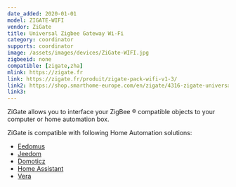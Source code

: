 ```yaml
---
date_added: 2020-01-01
model: ZIGATE-WIFI
vendor: ZiGate
title: Universal Zigbee Gateway Wi-Fi
category: coordinator
supports: coordinator
image: /assets/images/devices/ZiGate-WIFI.jpg
zigbeeid: none
compatible: [zigate,zha]
mlink: https://zigate.fr
link: https://zigate.fr/produit/zigate-pack-wifi-v1-3/
link2: https://shop.smarthome-europe.com/en/zigate/4316-zigate-universal-zigbee-gateway-wi-fi-3770014375025.html
link3: 
---
```

ZiGate allows you to interface your ZigBee ® compatible objects to your computer or home automation box.

ZiGate is compatible with following Home Automation solutions:
* [Eedomus](https://doc.eedomus.com/view/Eedomus_et_Zigate)
* [Jeedom](https://github.com/doudz/zigate)
* [Domoticz](https://www.domoticz.com/wiki/Zigate)
* [Home Assistant](https://community.home-assistant.io/search?q=zigate)
* [Vera](https://github.com/vosmont/Vera-Plugin-ZiGateGateway)